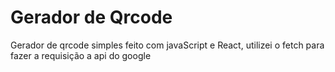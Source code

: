 
# Gerador de Qrcode

Gerador de qrcode simples feito com javaScript e React, utilizei o fetch para fazer a requisição a api do google 
